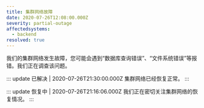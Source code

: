 ```yaml
---
title: 集群网络故障
date: 2020-07-26T12:08:00.000Z
severity: partial-outage
affectedsystems:
  - backend
resolved: true
---
```

<!-- Your General content -->
我们的集群网络发生故障，您可能会遇到“数据库查询错误”、“文件系统错误”等报错。我们正在调查该问题。

<!-- Definition of the Incident Updates -->
::: update 已解决 | 2020-07-26T21:30:00.000Z
集群网络已经恢复正常。
:::

::: update 恢复中 | 2020-07-26T21:16:06.000Z
我们正在密切关注集群网络的恢复情况。
:::